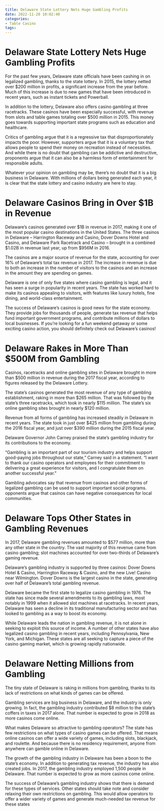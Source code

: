 ```yaml
---
title: Delaware State Lottery Nets Huge Gambling Profits
date: 2022-11-20 10:02:40
categories:
- Table Casino
tags:
---
```



#  Delaware State Lottery Nets Huge Gambling Profits

For the past few years, Delaware state officials have been cashing in on legalized gambling, thanks to the state lottery. In 2015, the lottery netted over $200 million in profits, a significant increase from the year before. Much of this increase is due to new games that have been introduced in recent years, such as instant tickets and Powerball.

In addition to the lottery, Delaware also offers casino gambling at three racetracks. These casinos have been especially successful, with revenue from slots and table games totaling over $500 million in 2015. This money goes towards supporting important state programs such as education and healthcare.

Critics of gambling argue that it is a regressive tax that disproportionately impacts the poor. However, supporters argue that it is a voluntary tax that allows people to spend their money on recreation instead of necessities. And while there is no doubt that gambling can be addictive and destructive, proponents argue that it can also be a harmless form of entertainment for responsible adults.

Whatever your opinion on gambling may be, there’s no doubt that it is a big business in Delaware. With millions of dollars being generated each year, it is clear that the state lottery and casino industry are here to stay.

#  Delaware Casinos Bring in Over $1B in Revenue

Delaware’s casinos generated over $1B in revenue in 2017, making it one of the most popular casino destinations in the United States. The three casinos in Delaware – Harrington Raceway and Casino, Dover Downs Hotel and Casino, and Delaware Park Racetrack and Casino – brought in a combined $1.02B in revenue last year, up from $956M in 2016.

The casinos are a major source of revenue for the state, accounting for over 16% of Delaware’s total tax revenue in 2017. The increase in revenue is due to both an increase in the number of visitors to the casinos and an increase in the amount they are spending on games.

Delaware is one of only five states where casino gambling is legal, and it has seen a surge in popularity in recent years. The state has worked hard to make its casinos appealing to visitors, with features like luxury hotels, fine dining, and world-class entertainment.

The success of Delaware’s casinos is good news for the state economy. They provide jobs for thousands of people, generate tax revenue that helps fund important government programs, and contribute millions of dollars to local businesses. If you’re looking for a fun weekend getaway or some exciting casino action, you should definitely check out Delaware’s casinos!

#  Delaware Rakes in More Than $500M from Gambling

Casinos, racetracks and online gambling sites in Delaware brought in more than $500 million in revenue during the 2017 fiscal year, according to figures released by the Delaware Lottery.

The state’s casinos generated the most revenue of any type of gambling establishment, raking in more than $265 million. That was followed by the state’s three racetracks, which took in nearly $115 million. The state’s six online gambling sites brought in nearly $120 million.

Revenue from all forms of gambling has increased steadily in Delaware in recent years. The state took in just over $425 million from gambling during the 2016 fiscal year, and just over $390 million during the 2015 fiscal year.

Delaware Governor John Carney praised the state’s gambling industry for its contributions to the economy.

“Gambling is an important part of our tourism industry and helps support good-paying jobs throughout our state,” Carney said in a statement. “I want to thank our casino operators and employees for their commitment to delivering a great experience for visitors, and I congratulate them on another successful year.”

Gambling advocates say that revenue from casinos and other forms of legalized gambling can be used to support important social programs. opponents argue that casinos can have negative consequences for local communities.

#  Delaware Tops Other States in Gambling Revenues

In 2017, Delaware gambling revenues amounted to $577 million, more than any other state in the country. The vast majority of this revenue came from casino gambling; slot machines accounted for over two-thirds of Delaware’s gaming revenue.

Delaware’s gambling industry is supported by three casinos: Dover Downs Hotel & Casino, Harrington Raceway & Casino, and the new Live! Casino near Wilmington. Dover Downs is the largest casino in the state, generating over half of Delaware’s total gambling revenue.

Delaware became the first state to legalize casino gambling in 1976. The state has since made several amendments to its gambling laws, most notably in 1999 when it allowed slot machines at racetracks. In recent years, Delaware has seen a decline in its traditional manufacturing sector and has looked to gambling as a way to boost its economy.

While Delaware leads the nation in gambling revenue, it is not alone in seeking to exploit this source of income. A number of other states have also legalized casino gambling in recent years, including Pennsylvania, New York, and Michigan. These states are all seeking to capture a piece of the casino gaming market, which is growing rapidly nationwide.

#  Delaware Netting Millions from Gambling

The tiny state of Delaware is raking in millions from gambling, thanks to its lack of restrictions on what kinds of games can be offered.

Gambling services are big business in Delaware, and the industry is only growing. In fact, the gambling industry contributed $8 million to the state’s coffers in taxes in 2017 alone. That number is expected to grow in 2018 as more casinos come online.

What makes Delaware so attractive to gambling operators? The state has few restrictions on what types of casino games can be offered. That means online casinos can offer a wide variety of games, including slots, blackjack, and roulette. And because there is no residency requirement, anyone from anywhere can gamble online in Delaware.

The growth of the gambling industry in Delaware has been a boon to the state’s economy. In addition to generating tax revenue, the industry has also created jobs. In 2017, the gambling industry employed 1,500 people in Delaware. That number is expected to grow as more casinos come online.

The success of Delaware’s gambling industry shows that there is demand for these types of services. Other states should take note and consider relaxing their own restrictions on gambling. This would allow operators to offer a wider variety of games and generate much-needed tax revenue for these states
